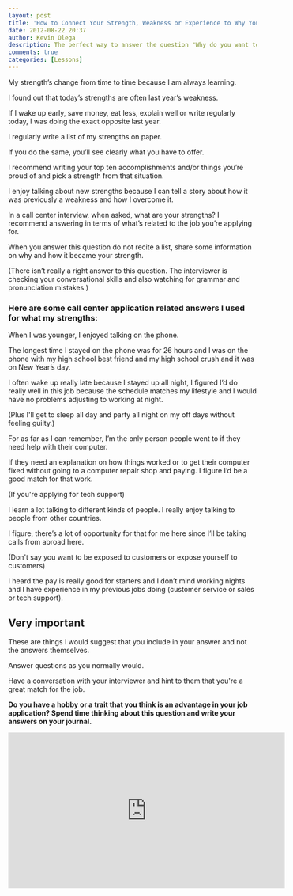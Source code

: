 ```yaml
---
layout: post
title: 'How to Connect Your Strength, Weakness or Experience to Why You Want to Work in a Call Center'
date: 2012-08-22 20:37
author: Kevin Olega
description: The perfect way to answer the question "Why do you want to work in a call center?" is by connecting your strength, weakness and experience to your introduction. 
comments: true
categories: [Lessons]
---
```

My strength’s change from time to time because I am always learning. 

I found out that today’s strengths are often last year’s weakness. 

If I wake up early, save money, eat less, explain well or write regularly today, I was doing the exact opposite last year. 

I regularly write a list of my strengths on paper. 

If you do the same, you’ll see clearly what you have to offer. 

I recommend writing your top ten accomplishments and/or things you’re proud of and pick a strength from that situation. 

I enjoy talking about new strengths because I can tell a story about how it was previously a weakness and how I overcome it. 

In a call center interview, when asked, what are your strengths? I recommend answering in terms of what’s related to the job you’re applying for. 

When you answer this question do not recite a list, share some information on why and how it became your strength. 

(There isn’t really a right answer to this question. The interviewer is checking your conversational skills and also watching for grammar and pronunciation mistakes.)

### Here are some call center application related answers I used for what my strengths:

When I was younger, I enjoyed talking on the phone. 

The longest time I stayed on the phone was for 26 hours and I was on the phone with my high school best friend and my high school crush and it was on New Year’s day. 

I often wake up really late because I stayed up all night, I figured I’d do really well in this job because the schedule matches my lifestyle and I would have no problems adjusting to working at night. 

(Plus I'll get to sleep all day and party all night on my off days without feeling guilty.) 

For as far as I can remember, I’m the only person people went to if they need help with their computer. 

If they need an explanation on how things worked or to get their computer fixed without going to a computer repair shop and paying. I figure I’d be a good match for that work. 

(If you're applying for tech support) 

I learn a lot talking to different kinds of people. I really enjoy talking to people from other countries. 

I figure, there’s a lot of opportunity for that for me here since I’ll be taking calls from abroad here. 

(Don't say you want to be exposed to customers or expose yourself to customers) 

I heard the pay is really good for starters and I don’t mind working nights and I have experience in my previous jobs doing (customer service or sales or tech support).

## Very important

These are things I would suggest that you include in your answer and not the answers themselves. 

Answer questions as you normally would. 

Have a conversation with your interviewer and hint to them that you're a great match for the job. 

**Do you have a hobby or a trait that you think is an advantage in your job application? Spend time thinking about this question and write your answers on your journal.**


<iframe width="560" height="315" src="https://www.youtube.com/embed/w2tTq4NwTt0" frameborder="0" allow="accelerometer; autoplay; encrypted-media; gyroscope; picture-in-picture" allowfullscreen></iframe>
